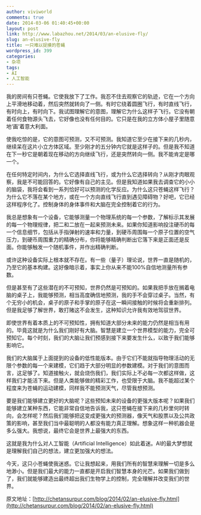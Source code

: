 ```yaml
---
author: viviworld
comments: true
date: 2014-03-06 01:40:45+00:00
layout: post
link: http://www.labazhou.net/2014/03/an-elusive-fly/
slug: an-elusive-fly
title: 一只难以捉摸的苍蝇
wordpress_id: 399
categories:
- 杂项
tags:
- AI
- 人工智能
---
```


我的房间有只苍蝇。它使我放下了工作。我忍不住去观察它的轨迹，它在一个方向上平滑地移动着，然后突然就转向了一侧。有时它绕着圆圈飞行，有时直线飞行，有时向上，有时向下。我试图理解它的意图，理解它为什么这样子飞行。它没有朝着任何食物源头飞去，它好像也没有任何目的。它只是在我的立方体小屋子里随意地‘画’着意大利面。

使我吃惊的是，它的意图可预测，又不可预测。我知道它至少在接下来的几秒内，继续呆在这片小立方体区域。至少刚才的五分钟内它就是这样子的。但是我不知道在下一秒它是朝着现在移动的方向继续飞行，还是突然转向一侧。我不能肯定是哪一个。

在任何特定时间内，为什么它选择直线飞行，或为什么它选择转向？从刚才肉眼观察，我是不可能回答的。它好像有自己的主见。但是我知道如果我去调查它的小小的脑袋，我将会看到一系列恰好可以预测的化学反应。为什么这只苍蝇这样飞行？为什么它不落在某个地方，或在一个方向直线飞行直到遇见障碍物？好吧，它已经这样程序化了。控制身体的身体事件和大脑在完全控制着它的行为。

我总是想象有一个设备，它能够测量一个物理系统的每一个参数，了解标示其发展的每一个物理规律，把二和二放在一起来预测未来。如果你知道影响投注硬币的每一个信息细节，包括从手指弹射的速率和力量，到硬币周围每一个原子位置的空气压力，到硬币周围重力的精确分布，你将能够精确判断出它落下来是正面还是反面。你能够触发一个随机事件，并作出精确判断。

或许这种设备实际上根本就不存在。有一些（量子）理论说，世界一直是随机的，乃至它的基本构建。这好像暗示着，事实上你从来不能100%自信地测量所有参数。

但是甚至有了这些潜在的不可预知，世界仍然是可预知的。如果我把手放在搁着电脑的桌子上，我能够预测，相当高度确信地预测，我的手不会穿过桌子。当然，有个无穷小的机会，桌子的原子和手掌的原子在这一瞬间接触的时候将会重新排列。但是我足够了解世界，敢打赌这不会发生，这种知识允许我有效地驾驭世界。

即使世界有着本质上的不可预知性，拥有知道大部分未来的能力仍然是相当有用的。毕竟这就是为什么我们刚好有大脑。智慧是建立一个世界模型的能力，完全可预知它。每个时刻，我们的大脑让我们预感到接下来要发生什么，以致于我们能够影响它。

我们的大脑属于上面提到的设备的低性能版本。由于它们不能就指导物理活动的无限个参数的每一个来建模，它们趋于大部分明显的参数建模。对于我们的意图而言，这足够了。知道接触火，就会烧伤我们，我们实际上不必每一次都这样做，这样我们才能活下来。但是人类能够做的精彩工作，也受限于大脑。我不能超过某个程度来为苍蝇的运动建模，同样我不能预测天气，尽管我想预测。

要是我们能够建立更好的大脑呢？这些预知未来的设备的更强大版本呢？如果我们能够建立某种东西，它能非常自信地告诉我，这只苍蝇在接下来的几秒里何时转向，会怎样呢？然后我们能够把这变成更强大的预测器，像天气和股票以及公共政策的影响，甚至我们当中最聪明的人都没有能力真正理解。想象这样一种机器会是多么强大。我想说，最终它会是世界上最强大的东西。

这就是我为什么对人工智能（Artificial Intelligence）如此着迷。AI的最大梦想就是理解我们自己的想法，建立更加强大的想法。

今天，这只小苍蝇使我迷惑。它让我想起来，用我们所有的智慧来理解一切是多么地渺小。但是我们最大的能力一直都是开启我们智慧本身的光芒。如果我们做到了，我们就能够建造出最终超出我们生物学上的控制，完全理解并改变我们的世界。

原文地址：[http://chetansurpur.com/blog/2014/02/an-elusive-fly.html](http://chetansurpur.com/blog/2014/02/an-elusive-fly.html)
